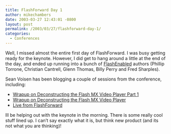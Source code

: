 ```yaml
---
title: FlashForward Day 1
author: mikechambers
date: 2003-03-27 12:43:01 -0800
layout: post
permalink: /2003/03/27/flashforward-day-1/
categories:
  - Conferences
---
```



Well, I missed almost the entire first day of FlashForward. I was busy getting ready for the keynote. However, I did get to hang around a little at the end of the day, and ended up running into a bunch of [FlashEnabled][1] authors (Phillip Torrone, Christian Cantrell, Glenn Thomas, Billy Perry and Fred Sharples).

Sean Voisen has been blogging a couple of sessions from the conference, including:

*   [Wrapup on Deconstructing the Flash MX Video Player Part 1][2]
*   [Wrapup on Deconstructing the Flash MX Video Player][3]
*   [Live from FlashForward][4]

Ill be helping out with the keynote in the morning. There is some really cool stuff lined up. I can&#8217;t say exactly what it is, but think new product (and its not what you are thinking)!

 [1]: http://www.flashenabled.com/book/
 [2]: http://www.voisen.org/archives/flashforward/000151.php
 [3]: http://www.voisen.org/archives/flashforward/000152.php
 [4]: http://www.voisen.org/archives/flash_mx/000150.php